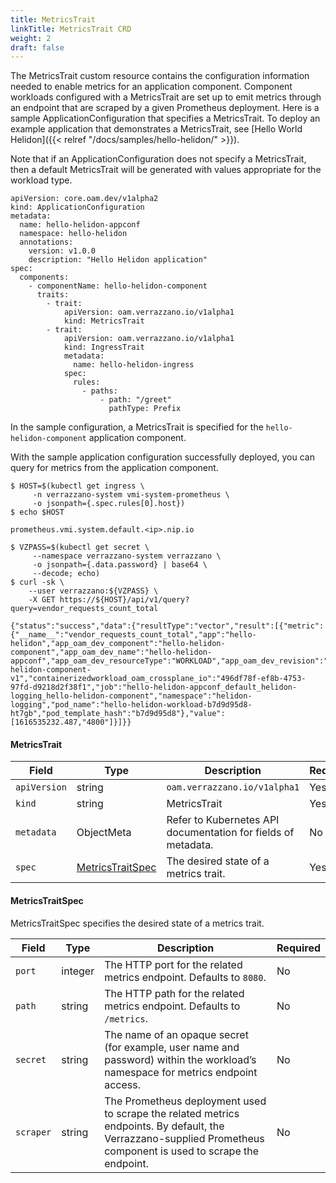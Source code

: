 ```yaml
---
title: MetricsTrait
linkTitle: MetricsTrait CRD
weight: 2
draft: false
---
```

The MetricsTrait custom resource contains the configuration information needed to enable metrics for an application component.  Component workloads configured with a MetricsTrait are set up to emit metrics through an endpoint that are scraped by a given Prometheus deployment.  Here is a sample ApplicationConfiguration that specifies a MetricsTrait.  To deploy an example application that demonstrates a MetricsTrait, see [Hello World Helidon]({{< relref "/docs/samples/hello-helidon/" >}}).

Note that if an ApplicationConfiguration does not specify a MetricsTrait, then a default MetricsTrait will be generated with values appropriate for the workload type.
```
apiVersion: core.oam.dev/v1alpha2
kind: ApplicationConfiguration
metadata:
  name: hello-helidon-appconf
  namespace: hello-helidon
  annotations:
    version: v1.0.0
    description: "Hello Helidon application"
spec:
  components:
    - componentName: hello-helidon-component
      traits:
        - trait:
            apiVersion: oam.verrazzano.io/v1alpha1
            kind: MetricsTrait
        - trait:
            apiVersion: oam.verrazzano.io/v1alpha1
            kind: IngressTrait
            metadata:
              name: hello-helidon-ingress
            spec:
              rules:
                - paths:
                    - path: "/greet"
                      pathType: Prefix
```
In the sample configuration, a MetricsTrait is specified for the `hello-helidon-component` application component.

With the sample application configuration successfully deployed, you can query for metrics from the application component.
```
$ HOST=$(kubectl get ingress \
     -n verrazzano-system vmi-system-prometheus \
     -o jsonpath={.spec.rules[0].host})
$ echo $HOST

prometheus.vmi.system.default.<ip>.nip.io

$ VZPASS=$(kubectl get secret \
     --namespace verrazzano-system verrazzano \
     -o jsonpath={.data.password} | base64 \
     --decode; echo)
$ curl -sk \
    --user verrazzano:${VZPASS} \
    -X GET https://${HOST}/api/v1/query?query=vendor_requests_count_total

{"status":"success","data":{"resultType":"vector","result":[{"metric":{"__name__":"vendor_requests_count_total","app":"hello-helidon","app_oam_dev_component":"hello-helidon-component","app_oam_dev_name":"hello-helidon-appconf","app_oam_dev_resourceType":"WORKLOAD","app_oam_dev_revision":"hello-helidon-component-v1","containerizedworkload_oam_crossplane_io":"496df78f-ef8b-4753-97fd-d9218d2f38f1","job":"hello-helidon-appconf_default_helidon-logging_hello-helidon-component","namespace":"helidon-logging","pod_name":"hello-helidon-workload-b7d9d95d8-ht7gb","pod_template_hash":"b7d9d95d8"},"value":[1616535232.487,"4800"]}]}}
```

#### MetricsTrait

| Field | Type | Description | Required
| --- | --- | --- | --- |
| `apiVersion` | string | `oam.verrazzano.io/v1alpha1` | Yes |
| `kind` | string | MetricsTrait |  Yes |
| `metadata` | ObjectMeta | Refer to Kubernetes API documentation for fields of metadata. |  No |
| `spec` |  [MetricsTraitSpec](#metricstraitspec) | The desired state of a metrics trait. |  Yes |

#### MetricsTraitSpec
MetricsTraitSpec specifies the desired state of a metrics trait.

| Field | Type | Description                                                                                                                                                      | Required
| --- | --- |------------------------------------------------------------------------------------------------------------------------------------------------------------------| --- |
| `port` | integer | The HTTP port for the related metrics endpoint. Defaults to `8080`.                                                                                              | No |
| `path` | string | The HTTP path for the related metrics endpoint. Defaults to `/metrics`.                                                                                          | No |
| `secret` | string | The name of an opaque secret (for example, user name and password) within the workload’s namespace for metrics endpoint access.                                  | No |
| `scraper` | string | The Prometheus deployment used to scrape the related metrics endpoints. By default, the Verrazzano-supplied Prometheus component is used to scrape the endpoint. | No |
